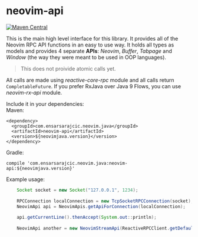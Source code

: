 # neovim-api

[![Maven Central](https://maven-badges.herokuapp.com/maven-central/com.ensarsarajcic.neovim.java/neovim-api/badge.svg)](https://maven-badges.herokuapp.com/maven-central/com.ensarsarajcic.neovim.java/neovim-api)

This is the main high level interface for this library. It provides all of the Neovim RPC API functions in an easy to use way. It holds all types as models
and provides 4 separate **APIs**: *Neovim*, *Buffer*, *Tabpage* and *Window* (the way they were meant to be used in OOP languages).

> This does not proivide atomic calls yet.

All calls are made using *reactive-core-rpc* module and all calls return `CompletableFuture`. If you prefer RxJava over Java 9 Flows, you can use
*neovim-rx-api* module.

Include it in your dependencies:  
Maven:  
```
<dependency>
  <groupId>com.ensarsarajcic.neovim.java</groupId>
  <artifactId>neovim-api</artifactId>
  <version>${neovimjava.version}</version>
</dependency>
```
Gradle:  
```
compile 'com.ensarsarajcic.neovim.java:neovim-api:${neovimjava.version}'
```

Example usage:
```java
    Socket socket = new Socket("127.0.0.1", 1234);
    
    RPCConnection localConnection = new TcpSocketRPCConnection(socket);
    NeovimApi api = NeovimApis.getApiForConnection(localConnection);
    
    api.getCurrentLine().thenAccept(System.out::println);
    
    NeovimApi another = new NeovimStreamApi(ReactiveRPCClient.getDefaultInstance());
```
